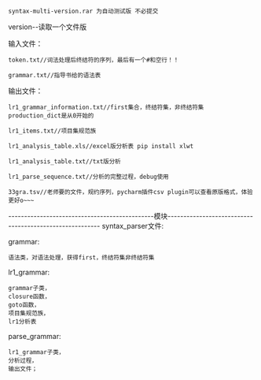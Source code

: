 	syntax-multi-version.rar 为自动测试版 不必提交

version--读取一个文件版

输入文件：

	token.txt//词法处理后终结符的序列，最后有一个#和空行！！
	
	grammar.txt//指导书给的语法表
输出文件：

	lr1_grammar_information.txt//first集合，终结符集，非终结符集 production_dict是从0开始的
	
	lr1_items.txt//项目集规范族
	
	lr1_analysis_table.xls//excel版分析表 pip install xlwt
	
	lr1_analysis_table.txt//txt版分析
	
	lr1_parse_sequence.txt//分析的完整过程，debug使用
	
	33gra.tsv//老师要的文件，规约序列，pycharm插件csv plugin可以查看原版格式，体验更好o~~~


----------------------------------------------模块--------------------------------------------------------
	syntax_parser文件:

grammar: 

	语法类，对语法处理，获得first，终结符集非终结符集
lr1_grammar: 

	grammar子类，
	closure函数，
	goto函数，
	项目集规范族，
	lr1分析表
parse_grammar:

    lr1_grammar子类，
    分析过程，
    输出文件；


​	
